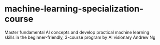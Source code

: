 # machine-learning-specialization-course
Master fundamental AI concepts and develop practical machine learning skills in the beginner-friendly, 3-course program by AI visionary Andrew Ng
